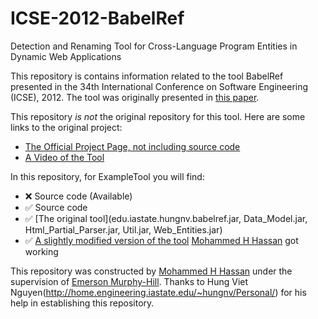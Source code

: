 # ICSE-2012-BabelRef
Detection and Renaming Tool for Cross-Language Program Entities in Dynamic Web Applications

This repository is contains information related to the tool BabelRef presented in the 34th International Conference on Software Engineering (ICSE), 2012. The tool was originally presented in [this paper](http://ieeexplore.ieee.org/xpl/login.jsp?tp=&arnumber=6227240).

This repository _is not_ the original repository for this tool. Here are some links to the original project:
* [The Official Project Page, not including source code](http://home.engineering.iastate.edu/~hungnv/Research/BabelRef/)
* [A Video of the Tool](http://home.engineering.iastate.edu/~hungnv/Research/BabelRef/?page=tool_demo)

In this repository, for ExampleTool you will find:
* :x: Source code (Available)
* :white_check_mark: Source code
* :white_check_mark: [The original tool](edu.iastate.hungnv.babelref.jar, Data_Model.jar, Html_Partial_Parser.jar, Util.jar, Web_Entities.jar)
* :white_check_mark: [A slightly modified version of the tool](AnotherExecutableInTheRepo) [Mohammed H Hassan](https://github.com/mhhassan) got working

This repository was constructed by [Mohammed H Hassan](https://github.com/mhhassan) under the supervision of [Emerson Murphy-Hill](https://github.com/CaptainEmerson). Thanks to Hung Viet Nguyen(http://home.engineering.iastate.edu/~hungnv/Personal/) for his help in establishing this repository. 
